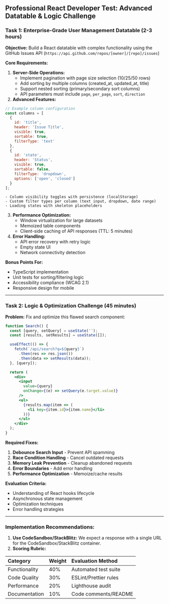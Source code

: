 
## Professional React Developer Test: Advanced Datatable \& Logic Challenge

### Task 1: Enterprise-Grade User Management Datatable (2-3 hours)

**Objective:** Build a React datatable with complex functionality using the GitHub Issues API (`https://api.github.com/repos/[owner]/[repo]/issues`)

**Core Requirements:**

1. **Server-Side Operations:**
    - Implement pagination with page size selection (10/25/50 rows)
    - Add sorting by multiple columns (created_at, updated_at, title)
    - Support nested sorting (primary/secondary sort columns)
    - API parameters must include `page`, `per_page`, `sort`, `direction`
2. **Advanced Features:**

```jsx
// Example column configuration
const columns = [
  { 
    id: 'title', 
    header: 'Issue Title',
    visible: true,
    sortable: true,
    filterType: 'text'
  },
  {
    id: 'state',
    header: 'Status',
    visible: true,
    sortable: false,
    filterType: 'dropdown',
    options: ['open', 'closed']
  }
];
```

    - Column visibility toggles with persistence (localStorage)
    - Custom filter types per column (text input, dropdown, date range)
    - Loading states with skeleton placeholders
3. **Performance Optimization:**
    - Window virtualization for large datasets
    - Memoized table components
    - Client-side caching of API responses (TTL: 5 minutes)
4. **Error Handling:**
    - API error recovery with retry logic
    - Empty state UI
    - Network connectivity detection

**Bonus Points For:**

- TypeScript implementation
- Unit tests for sorting/filtering logic
- Accessibility compliance (WCAG 2.1)
- Responsive design for mobile

---

### Task 2: Logic \& Optimization Challenge (45 minutes)

**Problem:** Fix and optimize this flawed search component:

```jsx
function Search() {
  const [query, setQuery] = useState('');
  const [results, setResults] = useState([]);

  useEffect(() => {
    fetch(`/api/search?q=${query}`)
      .then(res => res.json())
      .then(data => setResults(data));
  }, [query]);

  return (
    <div>
      <input 
        value={query}
        onChange={(e) => setQuery(e.target.value)}
      />
      <ul>
        {results.map(item => (
          <li key={item.id}>{item.name}</li>
        ))}
      </ul>
    </div>
  );
}
```

**Required Fixes:**

1. **Debounce Search Input** - Prevent API spamming
2. **Race Condition Handling** - Cancel outdated requests
3. **Memory Leak Prevention** - Cleanup abandoned requests
4. **Error Boundaries** - Add error handling
5. **Performance Optimization** - Memoize/cache results

**Evaluation Criteria:**

- Understanding of React hooks lifecycle
- Asynchronous state management
- Optimization techniques
- Error handling strategies

---

### Implementation Recommendations:

1. **Use CodeSandbox/StackBlitz:** We expect a response with a single URL for the CodeSandbox/StackBlitz container.
2. **Scoring Rubric:**


| Category | Weight | Evaluation Method |
| :-- | :-- | :-- |
| Functionality | 40% | Automated test suite |
| Code Quality | 30% | ESLint/Prettier rules |
| Performance | 20% | Lighthouse audit |
| Documentation | 10% | Code comments/README |
